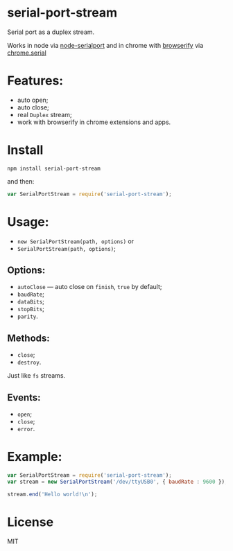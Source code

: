 # serial-port-stream

Serial port as a duplex stream.

Works in node via [node-serialport](https://github.com/voodootikigod/node-serialport)
and in chrome with [browserify](https://github.com/substack/node-browserify) via [chrome.serial](https://developer.chrome.com/apps/serial)

# Features:

 - auto open;
 - auto close;
 - real `Duplex` stream;
 - work with browserify in chrome extensions and apps.

# Install

```
npm install serial-port-stream
```

and then:

```javascript
var SerialPortStream = require('serial-port-stream');
```

# Usage:

 - `new SerialPortStream(path, options)` or
 - `SerialPortStream(path, options)`;

## Options:

 - `autoClose` — auto close on `finish`, `true` by default;
 - `baudRate`;
 - `dataBits`;
 - `stopBits`;
 - `parity`.

## Methods:

 - `close`;
 - `destroy`.

Just like `fs` streams.

## Events:

 - `open`;
 - `close`;
 - `error`.

# Example:

```javascript
var SerialPortStream = require('serial-port-stream');
var stream = new SerialPortStream('/dev/ttyUSB0', { baudRate : 9600 });

stream.end('Hello world!\n');
```

# License

MIT